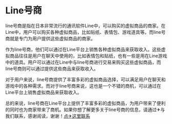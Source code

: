 # Line号商

line号商是指在日本非常流行的通讯软件Line中，可以购买的虚拟商品的商家。在Line中，用户可以购买各种虚拟商品，比如贴纸、表情包、游戏道具等。而line号商就是专门为用户提供这些虚拟商品的商家。

作为line号商，他们可以通过在Line平台上销售各种虚拟商品来获取收入。这些虚拟商品往往是用户在聊天中使用的，比如表情包和贴纸，也有一些是用在Line游戏中的道具。用户可以通过在Line中与line号商进行交易来购买这些虚拟商品，而line号商则可以通过提供这些商品来获取收入。

对于用户来说，line号商提供了丰富多彩的虚拟商品选择，可以满足用户在聊天和游戏中的各种需求。而对于line号商来说，这也是一个不错的商机，可以通过在Line平台上销售虚拟商品来获取收入。

总的来说，line号商在Line平台上提供了丰富多彩的虚拟商品，为用户带来了便利的同时也为商家带来了商机。如果你想了解更多关于line号商的信息，请通过✈与我们联系，感谢阅读，谢谢！[点✈这里联系](https://acc.k02.cc)
